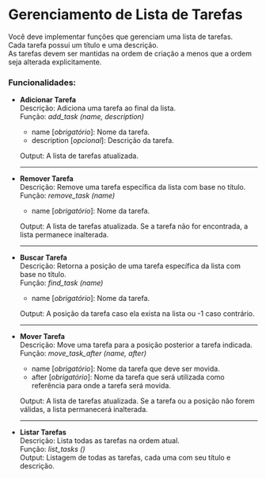 # Gerenciamento de Lista de Tarefas

Você deve implementar funções que gerenciam uma lista de tarefas.  
Cada tarefa possui um título e uma descrição.  
As tarefas devem ser mantidas na ordem de criação a menos que a ordem seja alterada explicitamente.

### Funcionalidades:

- **Adicionar Tarefa**  
  Descrição: Adiciona uma tarefa ao final da lista.  
  Função: _add_task (name, description)_
    - name [_obrigatório_]: Nome da tarefa.
    - description [_opcional_]: Descrição da tarefa.
  
  Output: A lista de tarefas atualizada.

  ---

- **Remover Tarefa**  
  Descrição: Remove uma tarefa específica da lista com base no título.  
  Função: _remove_task (name)_
    - name [_obrigatório_]: Nome da tarefa.

  Output: A lista de tarefas atualizada. Se a tarefa não for encontrada, a lista permanece inalterada.

  ---

- **Buscar Tarefa**  
  Descrição: Retorna a posição de uma tarefa específica da lista com base no título.  
  Função: _find_task (name)_
    - name [_obrigatório_]: Nome da tarefa.

  Output: A posição da tarefa caso ela exista na lista ou -1 caso contrário.

  ---

- **Mover Tarefa**  
  Descrição: Move uma tarefa para a posição posterior a tarefa indicada.  
  Função: _move_task_after (name, after)_
    - name [_obrigatório_]: Nome da tarefa que deve ser movida.
    - after [_obrigatório_]: Nome da tarefa que será utilizada como referência para onde a tarefa será movida.

  Output: A lista de tarefas atualizada. Se a tarefa ou a posição não forem válidas, a lista permanecerá inalterada.

  ---

- **Listar Tarefas**  
  Descrição: Lista todas as tarefas na ordem atual.  
  Função: _list_tasks ()_  
  Output: Listagem de todas as tarefas, cada uma com seu título e descrição.
